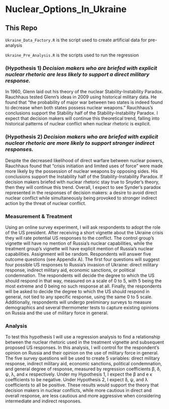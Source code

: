 # Nuclear_Options_In_Ukraine


## This Repo

`Ukraine_Data_Factory.R` is the script used to create artificial data for pre-analysis

`Ukraine_Pre_Analysis.R` is the scripts used to run the regression



### (Hypothesis 1) *Decision makers who are briefed with explicit nuclear rhetoric are less likely to support a direct military response.*
In 1960, Glenn laid out his theory of the nuclear Stability-Instability Paradox. Rauchhaus tested Glenn’s ideas in 2009 using historical military data. He found that “the probability of major war between two states is indeed found to decrease when both states possess nuclear weapons.” Rauchhaus’s conclusions support the Stability half of the Stability-Instability Paradox. I expect that decision makers will continue this theoretical trend, falling into historical patterns of nuclear conflict when nuclear rhetoric is explicit.

### (Hypothesis 2) *Decision makers who are briefed with explicit nuclear rhetoric are more likely to support stronger indirect responses.*
Despite the decreased likelihood of direct warfare between nuclear powers, Rauchhaus found that “crisis initiation and limited uses of force” were made more likely by the possession of nuclear weapons by opposing sides. His conclusions support the Instability half of the Stability-Instability Paradox. If decision makers briefed with nuclear rhetoric stay true to Snyder’s theory, then they will continue this trend. Overall, I expect to see Synder’s paradox represented in the responses of decision makers: a desire to avoid direct nuclear conflict while simultaneously being provoked to stronger indirect action by the threat of nuclear conflict.

### Measurement & Treatment
Using an online survey experiment, I will ask respondents to adopt the role of the US president. After receiving a short vignette about the Ukraine crisis they will rate potential US responses to the conflict. The control group’s vignette will have no mention of Russia’s nuclear capabilities, while the treatment group’s vignette will have explicit mention of Russia’s nuclear capabilities. Assignment will be random. Respondents will answer five outcome questions (see Appendix A). The first four questions will suggest four possible US responses to Russia’s invasion of Ukraine: direct military response, indirect military aid, economic sanctions, or political condemnation. The respondents will decide the degree to which the US should respond in that way, measured on a scale of 0 to 5, with 5 being the most extreme and 0 being no such response at all. Finally, the respondents will be asked to decide the degree to which the US should respond in general, not tied to any specific response, using the same 0 to 5  scale. Additionally, respondents will undergo preliminary surveys to measure demographics and several thermometer tests to capture existing opinions on Russia and the use of military force in general.

### Analysis
To test this hypothesis I will use a regression analysis to find a relationship between the nuclear rhetoric used in the treatment vignette and subsequent proposed US responses. In this analysis, I will control for the respondent’s opinion on Russia and their opinion on the use of military force in general. The five survey questions will be used to create  5 variables: direct military response, indirect military aid, economic sanctions, political condemnation, and general degree of response, measured by regression coefficients  β, δ, ψ, λ, and  κ respectively. Under my Hypothesis 1, I expect the β and e κ coefficients to be negative.  Under Hypothesis 2, I expect δ, ψ, and λ coefficients to all be positive. These results would support the theory that decision makers in nuclear conflicts, while more cautious in direct and overall response, are less cautious and more aggressive when considering intermediate and indirect responses.
